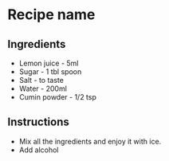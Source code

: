 # Recipe name

## Ingredients

- Lemon juice - 5ml 
- Sugar       - 1 tbl spoon
- Salt        - to taste
- Water       - 200ml
- Cumin powder - 1/2 tsp


## Instructions

- Mix all the ingredients and enjoy it with ice.
- Add alcohol

